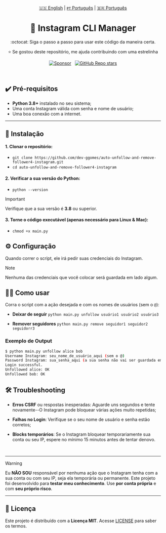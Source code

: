 <!-- |||||||||||||||||||| EN - PT |||||||||||||||||||| -->
<p align='center'>
  <a href="https://github.com/dev-ggomes/auto-unfollow-and-remove-follower4-instagram/blob/main/README.md">🇺🇸 English</a> | 
  <a href="https://github.com/dev-ggomes/auto-unfollow-and-remove-follower4-instagram/blob/main/README-pt-pt.md">ᴘᴛ Português</a> | 
  <a href="https://github.com/dev-ggomes/auto-unfollow-and-remove-follower4-instagram/blob/main/README-pt-br.md">🇧🇷 Português</a>
</p>

<h1 align="center">
  🚀 Instagram CLI Manager
</h1>

<p align='center'>
  :octocat: Siga o passo a passo para usar este código da maneira certa.
</p>

<p align="center">
  ⭐ Se gostou deste repositório, me ajuda contribuindo com uma estrelinha
</p>

<!-- |||||||||||||||||||| SPONSORS & STARS |||||||||||||||||||| -->
<p align='center'>
  <a href="https://github.com/sponsors/dev-ggomes"><img alt="Sponsor" src="https://img.shields.io/badge/sponsor-30363D?style=for-the-badge&logo=GitHub-Sponsors&logoColor=#white" /></a>
  &nbsp;
  <a href="#"><img alt="GitHub Repo stars" src="https://img.shields.io/github/stars/dev-ggomes/auto-unfollow-and-remove-follower4-instagram?style=for-the-badge" /></a>
</p>

<br>

## ✔️ Pré-requisitos

<p>
  
  - **Python 3.8+** instalado no seu sistema;
  - Uma conta Instagram válida com senha e nome de usuário;
  - Uma boa conexão com a internet.

</p>

---

## 🚀 Instalação

<p>

  #### 1. Clonar o repositório:

  - `git clone https://github.com/dev-ggomes/auto-unfollow-and-remove-follower4-instagram.git` <br>
  - `cd auto-unfollow-and-remove-follower4-instagram`

  #### 2. Verificar a sua versão do Python:

  - `python --version`

  >[!IMPORTANT]
  > Verifique que a sua versão é **3.8** ou superior.

  #### 3. Torne o código executável (apenas necessário para Linux & Mac):

  - `chmod +x main.py`
  
</p>

## ⚙️ Configuração

<p>
  Quando correr o script, ele irá pedir suas credenciais do Instagram.
</p>

>[!NOTE]
> Nenhuma das credenciais que você colocar será guardada em lado algum.

## 🏃‍♂️ Como usar

<p>
  
  Corra o script com a ação desejada e com os nomes de usuários (sem o `@`):

  - **Deixar de seguir**
    `python main.py unfollow usuário1 usuário2 usuário3`

  - **Remover seguidores**
    `python main.py remove seguidor1 seguidor2 seguidorr3`

  ### Exemplo de Output

  ```bash
  $ python main.py unfollow alice bob
  Username Instagram: seu_nome_de_usuário_aqui (sem o @)
  Password Instagram: sua_senha_aqui (a sua senha não vai ser guardada em nenhum lugar)
  Login successful.
  Unfollowed alice: OK
  Unfollowed bob: OK
  ```
</p>

## 🛠 Troubleshooting

<p>

  - **Erros CSRF** ou respostas inesperadas: Aguarde uns segundos e tente novamente--O Instagram pode bloquear várias ações muito repetidas;
  - **Falhas no Login**: Verifique se o seu nome de usuário e senha estão corretos;
  - **Blocks temporários**: Se o Instagram bloquear temporariamente sua conta ou seu IP, espere no mínimo 15 minutos antes de tentar denovo.

    <br>

---

> [!WARNING]
> Eu **NÃO SOU** responsável por nenhuma ação que o Instagram tenha com a sua conta ou com seu IP, seja ela temporária ou permanente. Este projeto foi desenvolvido para **testar meu conhecimento**. Use **por conta própria** e com **seu próprio risco**.

---
</p>

## 📄 Licença

<p>
  
  Este projeto é distribuído com a **Licença MIT**. Acesse [LICENSE](https://github.com/dev-ggomes/auto-unfollow-and-remove-follower4-instagram?tab=MIT-1-ov-file) para saber os termos.

</p>
